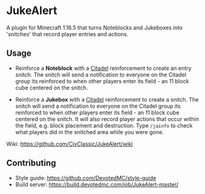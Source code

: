 # JukeAlert

A plugin for Minecraft 1.16.5 that turns Noteblocks and Jukeboxes into 'snitches' that record player entries and actions.

## Usage

- Reinforce a **Noteblock** with a [Citadel](https://github.com/DevotedMC/Citadel) reinforcement to create an entry snitch. The snitch will send a notification to everyone on the Citadel group its reinforced to when other players enter its field - an 11 block cube centered on the snitch.

- Reinforce a **Jukebox** with a [Citadel](https://github.com/DevotedMC/Citadel) reinforcement to create a snitch. The snitch will send a notification to everyone on the Citadel group its reinforced to when other players enter its field - an 11 block cube centered on the snitch. It will also record player actions that occur within the field, e.g. block placement and destruction. Type `/jainfo` to check what players did in the snitched area while you were gone.

Wiki: https://github.com/CivClassic/JukeAlert/wiki

## Contributing
- Style guide: https://github.com/DevotedMC/style-guide
- Build server: https://build.devotedmc.com/job/JukeAlert-master/
